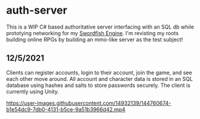# auth-server
This is a WIP C# based authoritative server interfacing with an SQL db while prototying networking for my [Swordfish Engine](https://github.com/ChaseHuegel/swordfish-engine). I'm revisting my roots building online RPGs by building an mmo-like server as the test subject!

## 12/5/2021
Clients can register accounts, login to their account, join the game, and see each other move around. All account and character data is stored in an SQL database using hashes and salts to store passwords securely. The client is currently using Unity.

https://user-images.githubusercontent.com/14932139/144760674-b1e54dc9-7db0-4131-b5ce-9a51b3966d42.mp4
